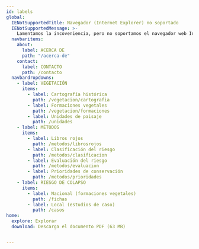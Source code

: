 ```yaml
---
id: labels
global:
  IENotSupportedTitle: Navegador (Internet Explorer) no soportado
  IENotSupportedMessage: >-
    Lamentamos la incoveniencia, pero no soportamos el navegador web Internet Explorer en esta página web. Para una mejor experiencia, recomendamos utilizar Chrome, Firefox, Safari o Edge.
  navbaritems:
    about:
      label: ACERCA DE
      path: "/acerca-de"
    contact:
      label: CONTACTO
      path: /contacto
  navbardropdowns:
    - label: VEGETACIÓN
      items:
        - label: Cartografía histórica
          path: /vegetacion/cartografia
        - label: Formaciones vegetales
          path: /vegetacion/formaciones
        - label: Unidades de paisaje
          path: /unidades
    - label: MÉTODOS
      items:
        - label: Libros rojos
          path: /metodos/librosrojos
        - label: Clasificación del riesgo
          path: /metodos/clasificacion
        - label: Evaluación del riesgo
          path: /metodos/evaluacion
        - label: Prioridades de conservación
          path: /metodos/prioridades
    - label: RIESGO DE COLAPSO
      items:
        - label: Nacional (formaciones vegetales)
          path: /fichas
        - label: Local (estudios de caso)
          path: /casos
home:
  explore: Explorar
  download: Descarga el documento PDF (63 MB)


---
```

